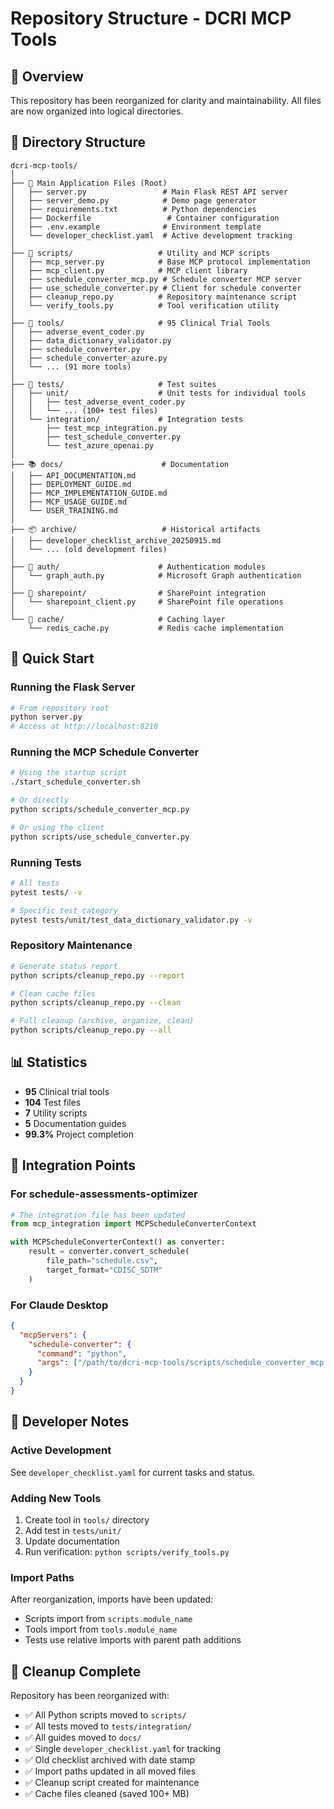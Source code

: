 # Repository Structure - DCRI MCP Tools

## 🎯 Overview
This repository has been reorganized for clarity and maintainability. All files are now organized into logical directories.

## 📁 Directory Structure

```
dcri-mcp-tools/
│
├── 📱 Main Application Files (Root)
│   ├── server.py                 # Main Flask REST API server
│   ├── server_demo.py            # Demo page generator
│   ├── requirements.txt          # Python dependencies
│   ├── Dockerfile                 # Container configuration
│   ├── .env.example              # Environment template
│   └── developer_checklist.yaml  # Active development tracking
│
├── 🔧 scripts/                   # Utility and MCP scripts
│   ├── mcp_server.py            # Base MCP protocol implementation
│   ├── mcp_client.py            # MCP client library
│   ├── schedule_converter_mcp.py # Schedule converter MCP server
│   ├── use_schedule_converter.py # Client for schedule converter
│   ├── cleanup_repo.py          # Repository maintenance script
│   └── verify_tools.py          # Tool verification utility
│
├── 🏥 tools/                     # 95 Clinical Trial Tools
│   ├── adverse_event_coder.py
│   ├── data_dictionary_validator.py
│   ├── schedule_converter.py
│   ├── schedule_converter_azure.py
│   └── ... (91 more tools)
│
├── 🧪 tests/                     # Test suites
│   ├── unit/                    # Unit tests for individual tools
│   │   ├── test_adverse_event_coder.py
│   │   └── ... (100+ test files)
│   └── integration/             # Integration tests
│       ├── test_mcp_integration.py
│       ├── test_schedule_converter.py
│       └── test_azure_openai.py
│
├── 📚 docs/                      # Documentation
│   ├── API_DOCUMENTATION.md
│   ├── DEPLOYMENT_GUIDE.md
│   ├── MCP_IMPLEMENTATION_GUIDE.md
│   ├── MCP_USAGE_GUIDE.md
│   └── USER_TRAINING.md
│
├── 📦 archive/                   # Historical artifacts
│   ├── developer_checklist_archive_20250915.md
│   └── ... (old development files)
│
├── 🔐 auth/                      # Authentication modules
│   └── graph_auth.py            # Microsoft Graph authentication
│
├── 📂 sharepoint/                # SharePoint integration
│   └── sharepoint_client.py     # SharePoint file operations
│
└── 💾 cache/                     # Caching layer
    └── redis_cache.py           # Redis cache implementation
```

## 🚀 Quick Start

### Running the Flask Server
```bash
# From repository root
python server.py
# Access at http://localhost:8210
```

### Running the MCP Schedule Converter
```bash
# Using the startup script
./start_schedule_converter.sh

# Or directly
python scripts/schedule_converter_mcp.py

# Or using the client
python scripts/use_schedule_converter.py
```

### Running Tests
```bash
# All tests
pytest tests/ -v

# Specific test category
pytest tests/unit/test_data_dictionary_validator.py -v
```

### Repository Maintenance
```bash
# Generate status report
python scripts/cleanup_repo.py --report

# Clean cache files
python scripts/cleanup_repo.py --clean

# Full cleanup (archive, organize, clean)
python scripts/cleanup_repo.py --all
```

## 📊 Statistics
- **95** Clinical trial tools
- **104** Test files
- **7** Utility scripts
- **5** Documentation guides
- **99.3%** Project completion

## 🔗 Integration Points

### For schedule-assessments-optimizer
```python
# The integration file has been updated
from mcp_integration import MCPScheduleConverterContext

with MCPScheduleConverterContext() as converter:
    result = converter.convert_schedule(
        file_path="schedule.csv",
        target_format="CDISC_SDTM"
    )
```

### For Claude Desktop
```json
{
  "mcpServers": {
    "schedule-converter": {
      "command": "python",
      "args": ["/path/to/dcri-mcp-tools/scripts/schedule_converter_mcp.py"]
    }
  }
}
```

## 📝 Developer Notes

### Active Development
See `developer_checklist.yaml` for current tasks and status.

### Adding New Tools
1. Create tool in `tools/` directory
2. Add test in `tests/unit/`
3. Update documentation
4. Run verification: `python scripts/verify_tools.py`

### Import Paths
After reorganization, imports have been updated:
- Scripts import from `scripts.module_name`
- Tools import from `tools.module_name`
- Tests use relative imports with parent path additions

## 🧹 Cleanup Complete
Repository has been reorganized with:
- ✅ All Python scripts moved to `scripts/`
- ✅ All tests moved to `tests/integration/`
- ✅ All guides moved to `docs/`
- ✅ Single `developer_checklist.yaml` for tracking
- ✅ Old checklist archived with date stamp
- ✅ Import paths updated in all moved files
- ✅ Cleanup script created for maintenance
- ✅ Cache files cleaned (saved 100+ MB)